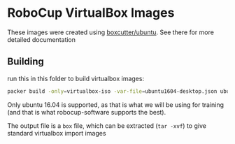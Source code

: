# RoboCup VirtualBox Images

These images were created using [boxcutter/ubuntu](https://github.com/boxcutter/ubuntu). See there for more detailed documentation

## Building

run this in this folder to build virtualbox images:
```.sh
packer build -only=virtualbox-iso -var-file=ubuntu1604-desktop.json ubuntu.json
```

Only ubuntu 16.04 is supported, as that is what we will be using for training (and that is what robocup-software supports the best).

The output file is a `box` file, which can be extracted (`tar -xvf`) to give standard virtualbox import images
